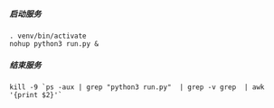 

##### 启动服务
```
. venv/bin/activate
nohup python3 run.py &
```
##### 结束服务
```
kill -9 `ps -aux | grep "python3 run.py"  | grep -v grep  | awk '{print $2}'`
```